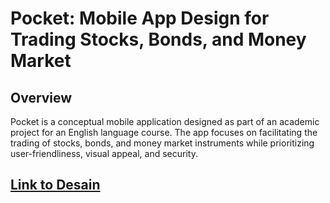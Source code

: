 # Pocket: Mobile App Design for Trading Stocks, Bonds, and Money Market

## Overview

Pocket is a conceptual mobile application designed as part of an academic project for an English language course. The app focuses on facilitating the trading of stocks, bonds, and money market instruments while prioritizing user-friendliness, visual appeal, and security.

## [Link to Desain](https://wisnukuncoro.github.io/pocket/)
